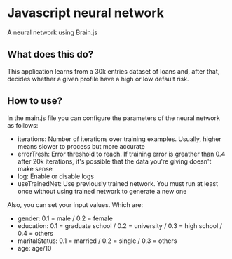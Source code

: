 # Javascript neural network
A neural network using Brain.js

## What does this do?
This application learns from a 30k entries dataset of loans and, after that, decides whether a given profile have a high or low default risk.

## How to use?
In the main.js file you can configure the parameters of the neural network as follows:

- iterations: Number of iterations over training examples. Usually, higher means slower to process but more accurate
- errorTresh: Error threshold to reach. If training error is greather than 0.4 after 20k iterations, it's possible that the data you're giving doesn't make sense
- log: Enable or disable logs
- useTrainedNet: Use previously trained network. You must run at least once without using trained network to generate a new one

Also, you can set your input values. Which are:

- gender: 0.1 = male / 0.2 = female
- education: 0.1 = graduate school / 0.2 = university / 0.3 = high school / 0.4 = others
- maritalStatus: 0.1 = married / 0.2 = single / 0.3 = others
- age: age/10